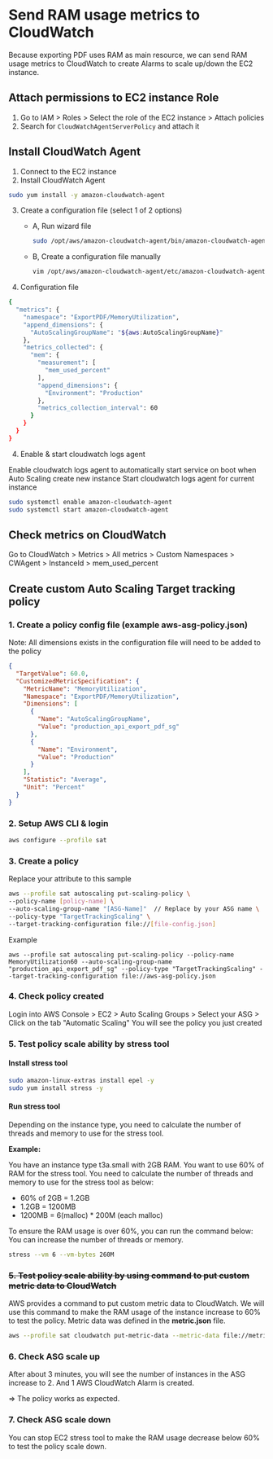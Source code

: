 # Send RAM usage metrics to CloudWatch

Because exporting PDF uses RAM as main resource, we can send RAM usage metrics to CloudWatch to create Alarms to scale
up/down the EC2 instance.

## Attach permissions to EC2 instance Role

1. Go to IAM > Roles > Select the role of the EC2 instance > Attach policies
2. Search for `CloudWatchAgentServerPolicy` and attach it

## Install CloudWatch Agent

1. Connect to the EC2 instance
2. Install CloudWatch Agent

```bash
sudo yum install -y amazon-cloudwatch-agent
```

3. Create a configuration file (select 1 of 2 options)

    - A, Run wizard file
        ```bash
        sudo /opt/aws/amazon-cloudwatch-agent/bin/amazon-cloudwatch-agent-config-wizard
        ```

    - B, Create a configuration file manually
        ```bash
        vim /opt/aws/amazon-cloudwatch-agent/etc/amazon-cloudwatch-agent.json
       ```
4. Configuration file

```bash
{
  "metrics": {
    "namespace": "ExportPDF/MemoryUtilization",
    "append_dimensions": {
      "AutoScalingGroupName": "${aws:AutoScalingGroupName}"
    },
    "metrics_collected": {
      "mem": {
        "measurement": [
          "mem_used_percent"
        ],
        "append_dimensions": {
          "Environment": "Production"
        },
        "metrics_collection_interval": 60
      }
    }
  }
}
```

4. Enable & start cloudwatch logs agent

Enable cloudwatch logs agent to automatically start service on boot when Auto Scaling create new instance Start
cloudwatch logs agent for current instance

```bash
sudo systemctl enable amazon-cloudwatch-agent
sudo systemctl start amazon-cloudwatch-agent
```

## Check metrics on CloudWatch

Go to CloudWatch > Metrics > All metrics > Custom Namespaces > CWAgent > InstanceId > mem_used_percent

## Create custom Auto Scaling Target tracking policy

### 1. Create a policy config file (example aws-asg-policy.json)

Note: All dimensions exists in the configuration file will need to be added to the policy

```json
{
  "TargetValue": 60.0,
  "CustomizedMetricSpecification": {
    "MetricName": "MemoryUtilization",
    "Namespace": "ExportPDF/MemoryUtilization",
    "Dimensions": [
      {
        "Name": "AutoScalingGroupName",
        "Value": "production_api_export_pdf_sg"
      },
      {
        "Name": "Environment",
        "Value": "Production"
      }
    ],
    "Statistic": "Average",
    "Unit": "Percent"
  }
}

```

### 2. Setup AWS CLI & login

```bash
aws configure --profile sat
```

### 3. Create a policy

Replace your attribute to this sample

```bash
aws --profile sat autoscaling put-scaling-policy \
--policy-name [policy-name] \
--auto-scaling-group-name "[ASG-Name]"  // Replace by your ASG name \
--policy-type "TargetTrackingScaling" \
--target-tracking-configuration file://[file-config.json]
```

Example

```
aws --profile sat autoscaling put-scaling-policy --policy-name MemoryUtilization60 --auto-scaling-group-name "production_api_export_pdf_sg" --policy-type "TargetTrackingScaling" --target-tracking-configuration file://aws-asg-policy.json 
```

### 4. Check policy created

Login into AWS Console > EC2 > Auto Scaling Groups > Select your ASG > Click on the tab "Automatic Scaling"
You will see the policy you just created

### 5. Test policy scale ability by stress tool

#### Install stress tool

```bash
sudo amazon-linux-extras install epel -y
sudo yum install stress -y
```

#### Run stress tool

Depending on the instance type, you need to calculate the number of threads and memory to use for the stress tool.

**Example:**

You have an instance type t3a.small with 2GB RAM.
You want to use 60% of RAM for the stress tool.
You need to calculate the number of threads and memory to use for the stress tool as below:

- 60% of 2GB = 1.2GB
- 1.2GB = 1200MB
- 1200MB = 6(malloc) * 200M (each malloc)

To ensure the RAM usage is over 60%, you can run the command below:
You can increase the number of threads or memory.

```bash
stress --vm 6 --vm-bytes 260M
```

### ~~5. Test policy scale ability by using command to put custom metric data to CloudWatch~~

AWS provides a command to put custom metric data to CloudWatch.
We will use this command to make the RAM usage of the instance increase to 60% to test the policy.
Metric data was defined in the **metric.json** file.

```bash
aws --profile sat cloudwatch put-metric-data --metric-data file://metric.json
```

### 6. Check ASG scale up

After about 3 minutes, you will see the number of instances in the ASG increase to 2.
And 1 AWS CloudWatch Alarm is created.

=> The policy works as expected.

### 7. Check ASG scale down

You can stop EC2 stress tool to make the RAM usage decrease below 60% to test the policy scale down.
